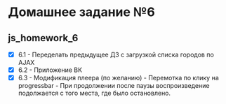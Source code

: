 # Домашнее задание №6
## js_homework_6

- [x] 6.1 - Переделать предыдущее ДЗ с загрузкой списка городов по AJAX
- [X] 6.2  - Приложение ВК
- [X] 6.3 - Модификация плеера (по желанию)
            - Перемотка по клику на progressbar
            - При продолжении после паузы воспроизведение подолжается с того места,
              где было остановлено.
